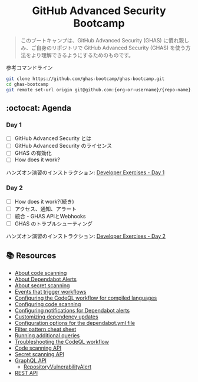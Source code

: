 
<h1 align="center">GitHub Advanced Security Bootcamp</h1>

> このブートキャンプは、GitHub Advanced Security (GHAS) に慣れ親しみ、ご自身のリポジトリで GitHub Advanced Security (GHAS) を使う方法をより理解できるようにするためのものです。

参考コマンドライン
```bash
git clone https://github.com/ghas-bootcamp/ghas-bootcamp.git
cd ghas-bootcamp
git remote set-url origin git@github.com:{org-or-username}/{repo-name}.git
```

## :octocat: Agenda

### Day 1

- [ ] GitHub Advanced Security とは
- [ ] GitHub Advanced Security のライセンス
- [ ] GHAS の有効化
- [ ] How does it work?

ハンズオン演習のインストラクション: [Developer Exercises - Day 1](exercises/developer-exercises-day1.md)

### Day 2

- [ ] How does it work?(続き)
- [ ] アクセス、通知、アラート
- [ ] 統合 - GHAS APIとWebhooks
- [ ] GHAS のトラブルシューティング

ハンズオン演習のインストラクション: [Developer Exercises - Day 2](exercises/developer-exercises-day2.md)

## :books: Resources
- [About code scanning](https://docs.github.com/ja/github/finding-security-vulnerabilities-and-errors-in-your-code/about-code-scanning)
- [About Dependabot Alerts](https://docs.github.com/ja/free-pro-team@latest/github/managing-security-vulnerabilities/about-alerts-for-vulnerable-dependencies)
- [About secret scanning](https://docs.github.com/ja/github/administering-a-repository/about-secret-scanning)
- [Events that trigger workflows](https://docs.github.com/ja/free-pro-team@latest/actions/reference/events-that-trigger-workflows)
- [Configuring the CodeQL workflow for compiled languages](
https://docs.github.com/ja/free-pro-team@latest/github/finding-security-vulnerabilities-and-errors-in-your-code/configuring-the-codeql-workflow-for-compiled-languages)
- [Configuring code scanning](https://docs.github.com/ja/free-pro-team@latest/github/finding-security-vulnerabilities-and-errors-in-your-code/configuring-code-scanning)
- [Configuring notifications for Dependabot alerts](https://docs.github.com/ja/free-pro-team@latest/github/managing-security-vulnerabilities/configuring-notifications-for-vulnerable-dependencies#configuring-notifications-for-dependabot-alerts)
- [Customizing dependency updates](https://docs.github.com/ja/free-pro-team@latest/github/administering-a-repository/customizing-dependency-updates)
- [Configuration options for the dependabot.yml file](https://docs.github.com/ja/free-pro-team@latest/github/administering-a-repository/configuration-options-for-dependency-updates)
- [Filter pattern cheat sheet](https://docs.github.com/ja/free-pro-team@latest/actions/reference/workflow-syntax-for-github-actions#filter-pattern-cheat-sheet)
- [Running additional queries](
https://docs.github.com/ja/free-pro-team@latest/github/finding-security-vulnerabilities-and-errors-in-your-code/configuring-code-scanning#running-additional-queries)
- [Troubleshooting the CodeQL workflow](https://docs.github.com/en/free-pro-team@latest/github/finding-security-vulnerabilities-and-errors-in-your-code/troubleshooting-the-codeql-workflow)
- [Code scanning API](https://docs.github.com/ja/free-pro-team@latest/rest/reference/code-scanning)
- [Secret scanning API](https://docs.github.com/ja/rest/reference/secret-scanning)
- [GraphQL API](https://docs.github.com/ja/free-pro-team@latest/graphql)
  - [RepositoryVulnerabilityAlert](https://docs.github.com/ja/free-pro-team@latest/graphql/reference/objects#repositoryvulnerabilityalert)
- [REST API](https://docs.github.com/ja/free-pro-team@latest/rest)
